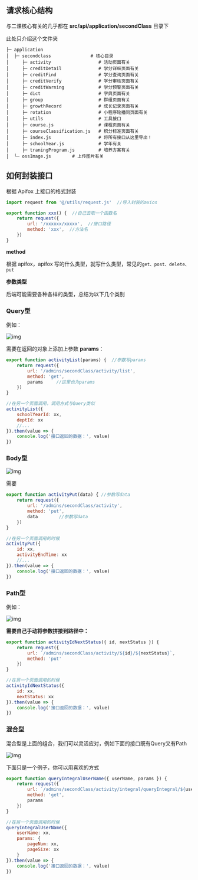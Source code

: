 ## 请求核心结构

与二课核心有关的几乎都在 **src/api/application/secondClass** 目录下

此处只介绍这个文件夹

```shell
├─ application
│  ├─ secondclass               # 核心目录
│     ├─ activity                  # 活动页面有关
│     ├─ creditDetail              # 学分详细页面有关
│     ├─ creditFind                # 学分查询页面有关
│     ├─ creditVerify              # 学分审核页面有关
│     ├─ creditWarning             # 学分预警页面有关
│     ├─ dict                      # 字典页面有关
│     ├─ group                     # 群组页面有关
│     ├─ growthRecord              # 成长记录页面有关
│     ├─ rotation                  # 小程序轮播同页面有关
│     ├─ utils                     # 工具接口
│     ├─ course.js                 # 课程页面有关
│     ├─ courseClassification.js   # 积分标准页面有关
│     ├─ index.js                  # 将所有接口从这里导出！
│     ├─ schoolYear.js             # 学年有关
│     ├─ traningProgram.js         # 培养方案有关
│  └─ ossImage.js        # 上传图片有关
```

## 如何封装接口

根据 Apifox 上接口的格式封装

```js
import request from '@/utils/request.js'  //导入封装的axios

export function xxx() {  //自己去取一个函数名
    return request({
        url: '/xxxxxx/xxxxx',  //接口路径
        method: 'xxx',  //方法名
    })
}
```

**method**

根据 apifox，apifox 写的什么类型，就写什么类型，常见的`get、post、delete、put`

**参数类型**

后端可能需要各种各样的类型，总结为以下几个类别

### Query型

例如：

![img](https://img-blog.csdnimg.cn/cdd31db6528e4c64b162482126f7b3f1.png)

需要在返回的对象上添加上参数 **params**：

```js
export function activityList(params) {  //参数写params
    return request({
        url: '/admins/secondClass/activity/list',
        method: 'get',
        params     //这里也为params
    })
}

//在另一个页面调用，调用方式与Query类似
activityList({
    schoolYearId: xx,
    deptId: xx
    //...
}).then(value => {
    console.log('接口返回的数据：', value)
})
```

### Body型

![img](https://img-blog.csdnimg.cn/891b3f3970db46ceb347ef10a255fbbe.png)

需要

```js
export function activityPut(data) { //参数写data
    return request({
        url: '/admins/secondClass/activity',
        method: 'put',
        data        //参数写data
    })
}

//在另一个页面调用的时候
activityPut({
    id: xx,
    activityEndTime: xx
    //...
}).then(value => {
    console.log('接口返回的数据：', value)
})
```

### Path型

例如：

![img](https://img-blog.csdnimg.cn/6a6e2ee6948741baa05728104b4304ca.png)

**需要自己手动将参数拼接到路径中：**

```js
export function activityIdNextStatus({ id, nextStatus }) {
    return request({
        url: `/admins/secondClass/activity/${id}/${nextStatus}`,
        method: 'put'
    })
}

//在另一个页面调用的时候
activityIdNextStatus({
    id: xx,
    nextStatus: xx
}).then(value => {
    console.log('接口返回的数据：', value)
})
```

### 混合型

混合型是上面的组合，我们可以灵活应对，例如下面的接口既有Query又有Path

![img](https://img-blog.csdnimg.cn/a700870b19ae44a2964b135321eb9097.png)

下面只是一个例子，你可以用喜欢的方式

```js
export function queryIntegralUserName({ userName, params }) {
    return request({
        url: `/admins/secondClass/activity/integral/queryIntegral/${userName}`,
        method: 'get',
        params
    })
}

//在另一个页面调用的时候
queryIntegralUserName({
    userName: xx,
    params: {
        pageNum: xx,
        pageSize: xx
    }
}).then(value => {
    console.log('接口返回的数据：', value)
})
```